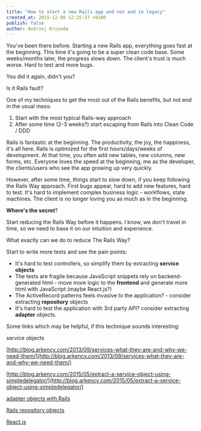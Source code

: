 ```yaml
---
title: "How to start a new Rails app and not end in legacy"
created_at: 2015-12-08 12:25:37 +0100
publish: false
author: Andrzej Krzywda
---
```


You've been there before. Starting a new Rails app, everything goes fast at the beginning. This time it's going to be a super clean code base. Some weeks/months later, the progress slows down. The client's trust is much worse. Hard to test and more bugs.

You did it again, didn't you?

Is it Rails fault?

<!-- more -->

One of my techniques to get the most out of the Rails benefits, but not end in the usual mess:

1. Start with the most typical Rails-way approach
2. After some time (2-3 weeks?) start escaping from Rails into Clean Code / DDD

Rails is fantastic at the beginning. The productivity, the joy, the happiness, it's all here. Rails is optimized for the first hours/days/weeks of development. At that time, you often add new tables, new columns, new forms, etc. Everyone loves the speed at the beginning, me as the developer, the clients/users who see the app growing up very quickly.


However, after some time, things start to slow down, if you keep following the Rails Way approach. First bugs appear, hard to add new features, hard to test. It's hard to implement complex business logic - workflows, state machines. The client is no longer loving you as much as in the beginning.

**Where's the secret**?

Start reducing the Rails Way before it happens.
I know, we don't travel in time, so we need to base it on our intuition and experience.

What exactly can we do to reduce The Rails Way?

Start to write more tests and see the pain points:

* It's hard to test controllers, so simplify them by extracting **service objects**
* The tests are fragile because JavaScript snippets rely on backend-generated html - move more logic to the **frontend** and generate more html with JavaScript (maybe React.js?)
* The ActiveRecord patterns feels invasive to the application? - consider extracting **repository** objects
* It's hard to test the application with 3rd party API? consider extracting **adapter** objects.

Some links which may be helpful, if this technique sounds interesting:

service objects

[http://blog.arkency.com/2013/09/services-what-they-are-and-why-we-need-them/](http://blog.arkency.com/2013/09/services-what-they-are-and-why-we-need-them/)
 
[http://blog.arkency.com/2015/05/extract-a-service-object-using-simpledelegator/](http://blog.arkency.com/2015/05/extract-a-service-object-using-simpledelegator/)

[adapter objects with Rails](http://blog.arkency.com/2014/08/ruby-rails-adapters/)

[Rails repository objects](http://blog.arkency.com/2015/06/thanks-to-repositories/)

[React.js](http://blog.arkency.com/2015/11/arkency-react-dot-js-resources/)

